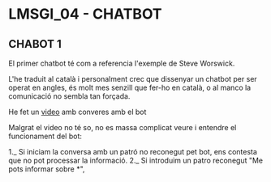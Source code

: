 # LMSGI_04 - CHATBOT

## CHABOT 1

El primer chatbot té com a referencia l'exemple de Steve Worswick.

L'he traduit al català i personalment crec que dissenyar un chatbot per ser operat en angles, és molt mes senzill que fer-ho en català, o al manco la comunicació no sembla tan forçada.

He fet un [video](https://drive.google.com/file/d/1YkmBrA88zWoHOAwGUHJ05zLBVeYLDF6O/view?usp=sharing) amb converes amb el bot

Malgrat el video no té so, no es massa complicat veure i entendre el funcionament del bot:

1._ Si iniciam la conversa amb un patró no reconegut pet bot, ens contesta que no pot processar la informació.
2._ Si introduim un patro reconegut "Me pots informar sobre \*", 
